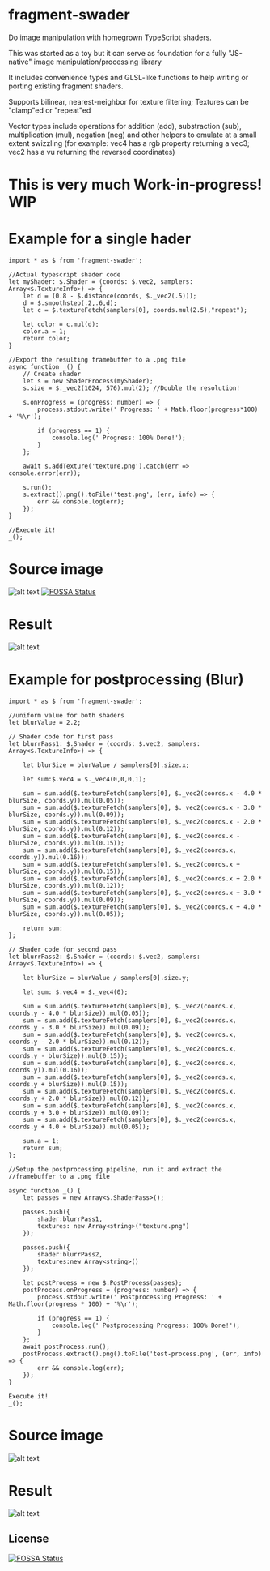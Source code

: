 fragment-swader
======

Do image manipulation with homegrown TypeScript shaders. 

This was started as a toy but it can serve as foundation for a 
fully "JS-native" image manipulation/processing library

It includes convenience types and GLSL-like functions to help 
writing or porting existing fragment shaders.

Supports bilinear, nearest-neighbor for texture filtering; Textures 
can be "clamp"ed or "repeat"ed

Vector types include operations for addition (add), substraction (sub), 
multiplication (mul), negation (neg) and other helpers to emulate at a 
small extent swizzling (for example: vec4 has a rgb property returning a 
vec3; vec2 has a vu returning the reversed coordinates)

# This is very much Work-in-progress! WIP

# Example for a single hader

```
import * as $ from 'fragment-swader';

//Actual typescript shader code
let myShader: $.Shader = (coords: $.vec2, samplers: Array<$.TextureInfo>) => {
    let d = (0.8 - $.distance(coords, $._vec2(.5)));
    d = $.smoothstep(.2,.6,d);
    let c = $.textureFetch(samplers[0], coords.mul(2.5),"repeat");
    
    let color = c.mul(d);
    color.a = 1;
    return color;
}

//Export the resulting framebuffer to a .png file
async function _() {
    // Create shader
    let s = new ShaderProcess(myShader);
    s.size = $._vec2(1024, 576).mul(2); //Double the resolution!
    
    s.onProgress = (progress: number) => {
        process.stdout.write(' Progress: ' + Math.floor(progress*100) + '%\r');

        if (progress == 1) {
            console.log(' Progress: 100% Done!');
        }
    };

    await s.addTexture('texture.png').catch(err => console.error(err));
    
    s.run();
    s.extract().png().toFile('test.png', (err, info) => {
        err && console.log(err);
    });
}

//Execute it!
_();
```

# Source image 
![alt text](https://i.imgur.com/QauclJr.png "Original")
[![FOSSA Status](https://app.fossa.io/api/projects/git%2Bgithub.com%2Fmoimart%2Ffragment-swader.svg?type=shield)](https://app.fossa.io/projects/git%2Bgithub.com%2Fmoimart%2Ffragment-swader?ref=badge_shield)

# Result 

![alt text](https://i.imgur.com/icIlBwZ.png "Result")

# Example for postprocessing (Blur)

```
import * as $ from 'fragment-swader';

//uniform value for both shaders
let blurValue = 2.2;

// Shader code for first pass
let blurrPass1: $.Shader = (coords: $.vec2, samplers: Array<$.TextureInfo>) => {

    let blurSize = blurValue / samplers[0].size.x;

    let sum:$.vec4 = $._vec4(0,0,0,1);

    sum = sum.add($.textureFetch(samplers[0], $._vec2(coords.x - 4.0 * blurSize, coords.y)).mul(0.05));
    sum = sum.add($.textureFetch(samplers[0], $._vec2(coords.x - 3.0 * blurSize, coords.y)).mul(0.09));
    sum = sum.add($.textureFetch(samplers[0], $._vec2(coords.x - 2.0 * blurSize, coords.y)).mul(0.12));
    sum = sum.add($.textureFetch(samplers[0], $._vec2(coords.x - blurSize, coords.y)).mul(0.15));
    sum = sum.add($.textureFetch(samplers[0], $._vec2(coords.x, coords.y)).mul(0.16));
    sum = sum.add($.textureFetch(samplers[0], $._vec2(coords.x + blurSize, coords.y)).mul(0.15));
    sum = sum.add($.textureFetch(samplers[0], $._vec2(coords.x + 2.0 * blurSize, coords.y)).mul(0.12));
    sum = sum.add($.textureFetch(samplers[0], $._vec2(coords.x + 3.0 * blurSize, coords.y)).mul(0.09));
    sum = sum.add($.textureFetch(samplers[0], $._vec2(coords.x + 4.0 * blurSize, coords.y)).mul(0.05));

    return sum;
};

// Shader code for second pass
let blurrPass2: $.Shader = (coords: $.vec2, samplers: Array<$.TextureInfo>) => {

    let blurSize = blurValue / samplers[0].size.y;

    let sum: $.vec4 = $._vec4(0);

    sum = sum.add($.textureFetch(samplers[0], $._vec2(coords.x, coords.y - 4.0 * blurSize)).mul(0.05));
    sum = sum.add($.textureFetch(samplers[0], $._vec2(coords.x, coords.y - 3.0 * blurSize)).mul(0.09));
    sum = sum.add($.textureFetch(samplers[0], $._vec2(coords.x, coords.y - 2.0 * blurSize)).mul(0.12));
    sum = sum.add($.textureFetch(samplers[0], $._vec2(coords.x, coords.y - blurSize)).mul(0.15));
    sum = sum.add($.textureFetch(samplers[0], $._vec2(coords.x, coords.y)).mul(0.16));
    sum = sum.add($.textureFetch(samplers[0], $._vec2(coords.x, coords.y + blurSize)).mul(0.15));
    sum = sum.add($.textureFetch(samplers[0], $._vec2(coords.x, coords.y + 2.0 * blurSize)).mul(0.12));
    sum = sum.add($.textureFetch(samplers[0], $._vec2(coords.x, coords.y + 3.0 + blurSize)).mul(0.09));
    sum = sum.add($.textureFetch(samplers[0], $._vec2(coords.x, coords.y + 4.0 + blurSize)).mul(0.05));

    sum.a = 1;
    return sum;
};

//Setup the postprocessing pipeline, run it and extract the 
//framebuffer to a .png file

async function _() {
    let passes = new Array<$.ShaderPass>();

    passes.push({
        shader:blurrPass1,
        textures: new Array<string>("texture.png")
    });

    passes.push({
        shader:blurrPass2,
        textures:new Array<string>()
    });

    let postProcess = new $.PostProcess(passes);
    postProcess.onProgress = (progress: number) => {
        process.stdout.write(' Postprocessing Progress: ' + Math.floor(progress * 100) + '%\r');

        if (progress == 1) {
            console.log(' Postprocessing Progress: 100% Done!');
        }
    };
    await postProcess.run();
    postProcess.extract().png().toFile('test-process.png', (err, info) => {
        err && console.log(err);
    });
}

Execute it!
_();
```

# Source image 
![alt text](https://i.imgur.com/QauclJr.png "Original")

# Result 

![alt text](https://i.imgur.com/veG2CMR.png "Postprocess result")


## License
[![FOSSA Status](https://app.fossa.io/api/projects/git%2Bgithub.com%2Fmoimart%2Ffragment-swader.svg?type=large)](https://app.fossa.io/projects/git%2Bgithub.com%2Fmoimart%2Ffragment-swader?ref=badge_large)